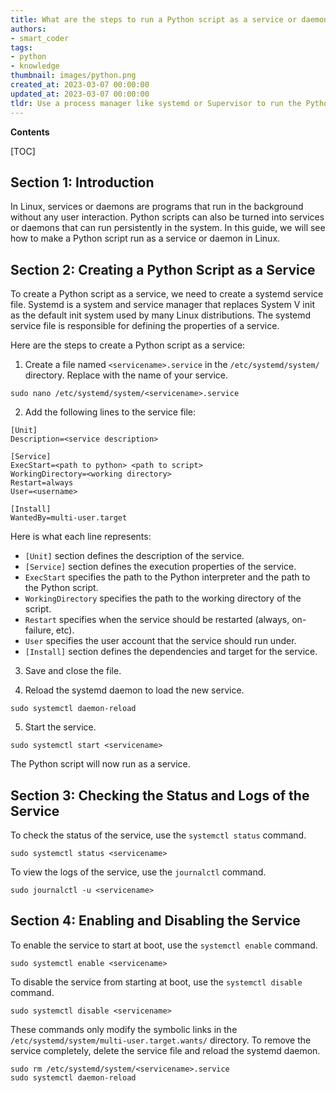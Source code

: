```yaml
---
title: What are the steps to run a Python script as a service or daemon in linux?
authors:
- smart_coder
tags:
- python
- knowledge
thumbnail: images/python.png
created_at: 2023-03-07 00:00:00
updated_at: 2023-03-07 00:00:00
tldr: Use a process manager like systemd or Supervisor to run the Python script as a service or daemon in Linux.
---
```


**Contents**

[TOC]

## Section 1: Introduction

In Linux, services or daemons are programs that run in the background without any user interaction. Python scripts can also be turned into services or daemons that can run persistently in the system. In this guide, we will see how to make a Python script run as a service or daemon in Linux.

## Section 2: Creating a Python Script as a Service

To create a Python script as a service, we need to create a systemd service file. Systemd is a system and service manager that replaces System V init as the default init system used by many Linux distributions. The systemd service file is responsible for defining the properties of a service.

Here are the steps to create a Python script as a service:

1. Create a file named `<servicename>.service` in the `/etc/systemd/system/` directory. Replace <servicename> with the name of your service.

```console
sudo nano /etc/systemd/system/<servicename>.service
```

2. Add the following lines to the service file:

```
[Unit]
Description=<service description>

[Service]
ExecStart=<path to python> <path to script>
WorkingDirectory=<working directory>
Restart=always
User=<username>

[Install]
WantedBy=multi-user.target
```

Here is what each line represents:

- `[Unit]` section defines the description of the service.
- `[Service]` section defines the execution properties of the service.
- `ExecStart` specifies the path to the Python interpreter and the path to the Python script.
- `WorkingDirectory` specifies the path to the working directory of the script.
- `Restart` specifies when the service should be restarted (always, on-failure, etc).
- `User` specifies the user account that the service should run under.
- `[Install]` section defines the dependencies and target for the service.

3. Save and close the file.

4. Reload the systemd daemon to load the new service.

```console
sudo systemctl daemon-reload
```

5. Start the service.

```console
sudo systemctl start <servicename>
```

The Python script will now run as a service.

## Section 3: Checking the Status and Logs of the Service

To check the status of the service, use the `systemctl status` command.

```console
sudo systemctl status <servicename>
```

To view the logs of the service, use the `journalctl` command.

```console
sudo journalctl -u <servicename>
```

## Section 4: Enabling and Disabling the Service

To enable the service to start at boot, use the `systemctl enable` command.

```console
sudo systemctl enable <servicename>
```

To disable the service from starting at boot, use the `systemctl disable` command.

```console
sudo systemctl disable <servicename>
```

These commands only modify the symbolic links in the `/etc/systemd/system/multi-user.target.wants/` directory. To remove the service completely, delete the service file and reload the systemd daemon.

```console
sudo rm /etc/systemd/system/<servicename>.service
sudo systemctl daemon-reload
```
